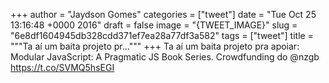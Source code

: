 
+++
author = "Jaydson Gomes"
categories = ["tweet"]
date = "Tue Oct 25 13:16:48 +0000 2016"
draft = false
image = "{TWEET_IMAGE}"
slug = "6e8df1604945db328cdd371ef7ea28a77df3a582"
tags = ["tweet"]
title = """Ta aí um baita projeto pr..."""
+++
Ta aí um baita projeto pra apoiar: 
Modular JavaScript: A Pragmatic JS Book Series. Crowdfunding do @nzgb  https://t.co/SVMQ5hsEGI

